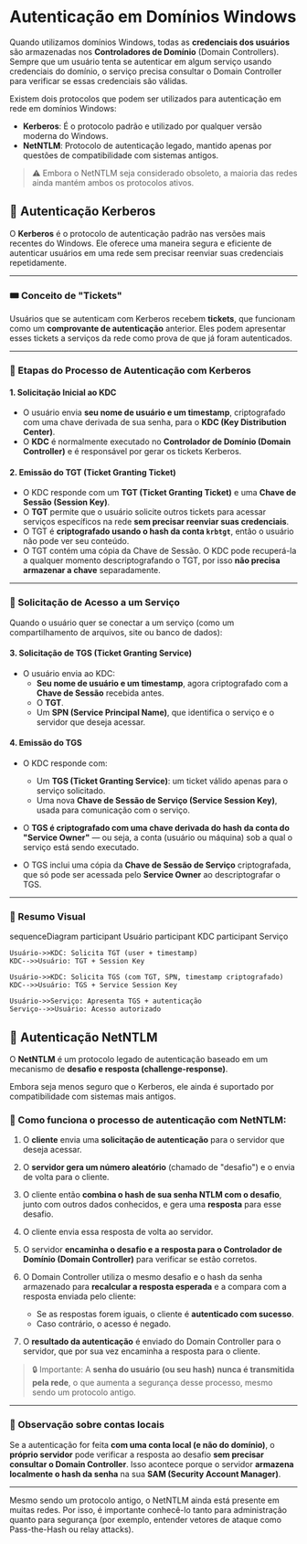 # Autenticação em Domínios Windows

Quando utilizamos domínios Windows, todas as **credenciais dos usuários** são armazenadas nos **Controladores de Domínio** (Domain Controllers). Sempre que um usuário tenta se autenticar em algum serviço usando credenciais do domínio, o serviço precisa consultar o Domain Controller para verificar se essas credenciais são válidas.

Existem dois protocolos que podem ser utilizados para autenticação em rede em domínios Windows:

- **Kerberos**: É o protocolo padrão e utilizado por qualquer versão moderna do Windows.
- **NetNTLM**: Protocolo de autenticação legado, mantido apenas por questões de compatibilidade com sistemas antigos.

> ⚠️ Embora o NetNTLM seja considerado obsoleto, a maioria das redes ainda mantém ambos os protocolos ativos.

## 🔐 Autenticação Kerberos

O **Kerberos** é o protocolo de autenticação padrão nas versões mais recentes do Windows. Ele oferece uma maneira segura e eficiente de autenticar usuários em uma rede sem precisar reenviar suas credenciais repetidamente.

---

### 🎟️ Conceito de "Tickets"

Usuários que se autenticam com Kerberos recebem **tickets**, que funcionam como um **comprovante de autenticação** anterior. Eles podem apresentar esses tickets a serviços da rede como prova de que já foram autenticados.

---

### 🧭 Etapas do Processo de Autenticação com Kerberos

#### 1. Solicitação Inicial ao KDC

- O usuário envia **seu nome de usuário e um timestamp**, criptografado com uma chave derivada de sua senha, para o **KDC (Key Distribution Center)**.
- O **KDC** é normalmente executado no **Controlador de Domínio (Domain Controller)** e é responsável por gerar os tickets Kerberos.

#### 2. Emissão do TGT (Ticket Granting Ticket)

- O KDC responde com um **TGT (Ticket Granting Ticket)** e uma **Chave de Sessão (Session Key)**.
- O **TGT** permite que o usuário solicite outros tickets para acessar serviços específicos na rede **sem precisar reenviar suas credenciais**.
- O TGT é **criptografado usando o hash da conta `krbtgt`**, então o usuário não pode ver seu conteúdo.
- O TGT contém uma cópia da Chave de Sessão. O KDC pode recuperá-la a qualquer momento descriptografando o TGT, por isso **não precisa armazenar a chave** separadamente.

---

### 🧾 Solicitação de Acesso a um Serviço

Quando o usuário quer se conectar a um serviço (como um compartilhamento de arquivos, site ou banco de dados):

#### 3. Solicitação de TGS (Ticket Granting Service)

- O usuário envia ao KDC:
  - **Seu nome de usuário e um timestamp**, agora criptografado com a **Chave de Sessão** recebida antes.
  - O **TGT**.
  - Um **SPN (Service Principal Name)**, que identifica o serviço e o servidor que deseja acessar.

#### 4. Emissão do TGS

- O KDC responde com:
  - Um **TGS (Ticket Granting Service)**: um ticket válido apenas para o serviço solicitado.
  - Uma nova **Chave de Sessão de Serviço (Service Session Key)**, usada para comunicação com o serviço.

- O **TGS é criptografado com uma chave derivada do hash da conta do "Service Owner"** — ou seja, a conta (usuário ou máquina) sob a qual o serviço está sendo executado.
- O TGS inclui uma cópia da **Chave de Sessão de Serviço** criptografada, que só pode ser acessada pelo **Service Owner** ao descriptografar o TGS.

---

### 📌 Resumo Visual

sequenceDiagram
    participant Usuário
    participant KDC
    participant Serviço

    Usuário->>KDC: Solicita TGT (user + timestamp)
    KDC-->>Usuário: TGT + Session Key

    Usuário->>KDC: Solicita TGS (com TGT, SPN, timestamp criptografado)
    KDC-->>Usuário: TGS + Service Session Key

    Usuário->>Serviço: Apresenta TGS + autenticação
    Serviço-->>Usuário: Acesso autorizado


## 🔐 Autenticação NetNTLM

O **NetNTLM** é um protocolo legado de autenticação baseado em um mecanismo de **desafio e resposta (challenge-response)**.

Embora seja menos seguro que o Kerberos, ele ainda é suportado por compatibilidade com sistemas mais antigos.

### 🔁 Como funciona o processo de autenticação com NetNTLM:

1. O **cliente** envia uma **solicitação de autenticação** para o servidor que deseja acessar.

2. O **servidor gera um número aleatório** (chamado de "desafio") e o envia de volta para o cliente.

3. O cliente então **combina o hash de sua senha NTLM com o desafio**, junto com outros dados conhecidos, e gera uma **resposta** para esse desafio.

4. O cliente envia essa resposta de volta ao servidor.

5. O servidor **encaminha o desafio e a resposta para o Controlador de Domínio (Domain Controller)** para verificar se estão corretos.

6. O Domain Controller utiliza o mesmo desafio e o hash da senha armazenado para **recalcular a resposta esperada** e a compara com a resposta enviada pelo cliente:
   - Se as respostas forem iguais, o cliente é **autenticado com sucesso**.
   - Caso contrário, o acesso é negado.

7. O **resultado da autenticação** é enviado do Domain Controller para o servidor, que por sua vez encaminha a resposta para o cliente.

> 🔒 Importante: A **senha do usuário (ou seu hash)** **nunca é transmitida pela rede**, o que aumenta a segurança desse processo, mesmo sendo um protocolo antigo.

---

### 🧠 Observação sobre contas locais

Se a autenticação for feita **com uma conta local (e não do domínio)**, o **próprio servidor** pode verificar a resposta ao desafio **sem precisar consultar o Domain Controller**. Isso acontece porque o servidor **armazena localmente o hash da senha** na sua **SAM (Security Account Manager)**.

---

Mesmo sendo um protocolo antigo, o NetNTLM ainda está presente em muitas redes. Por isso, é importante conhecê-lo tanto para administração quanto para segurança (por exemplo, entender vetores de ataque como Pass-the-Hash ou relay attacks).

